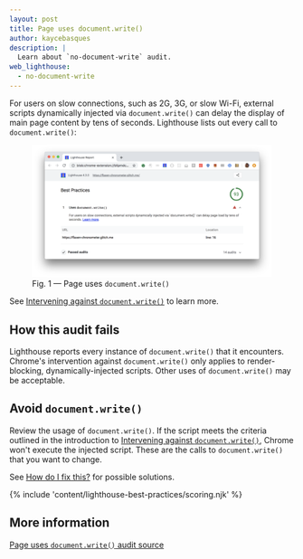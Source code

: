 ```yaml
---
layout: post
title: Page uses document.write()
author: kaycebasques
description: |
  Learn about `no-document-write` audit.
web_lighthouse:
  - no-document-write
---
```


For users on slow connections,
such as 2G, 3G, or slow Wi-Fi,
external scripts dynamically injected via `document.write()`
can delay the display of main page content by tens of seconds.
Lighthouse lists out every call to `document.write()`:

<figure class="w-figure">
  <img class="w-screenshot w-screenshot--filled" src="no-document-write.png" alt="Lighthouse audit showing usage of document.write">
  <figcaption class="w-figcaption">
    Fig. 1 — Page uses <code>document.write()</code>
  </figcaption>
</figure>

See [Intervening against `document.write()`](https://developers.google.com/web/updates/2016/08/removing-document-write)
to learn more.

## How this audit fails

Lighthouse reports every instance of `document.write()` that it encounters.
Chrome's intervention against `document.write()` only applies
to render-blocking, dynamically-injected scripts.
Other uses of `document.write()` may be acceptable.

## Avoid `document.write()`

Review the usage of `document.write()`.
If the script meets the criteria outlined in the introduction to
[Intervening against `document.write()`](https://developers.google.com/web/updates/2016/08/removing-document-write), 
Chrome won't execute the injected script.
These are the calls to `document.write()` that you want to change.

See [How do I fix this?](https://developers.google.com/web/updates/2016/08/removing-document-write#how_do_i_fix_this) for possible solutions. 

{% include 'content/lighthouse-best-practices/scoring.njk' %}

## More information

[Page uses `document.write()` audit source](https://github.com/GoogleChrome/lighthouse/blob/master/lighthouse-core/audits/dobetterweb/no-document-write.js)


